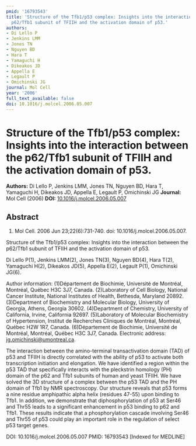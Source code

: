 ```yaml
---
pmid: '16793543'
title: 'Structure of the Tfb1/p53 complex: Insights into the interaction between the
  p62/Tfb1 subunit of TFIIH and the activation domain of p53.'
authors:
- Di Lello P
- Jenkins LMM
- Jones TN
- Nguyen BD
- Hara T
- Yamaguchi H
- Dikeakos JD
- Appella E
- Legault P
- Omichinski JG
journal: Mol Cell
year: '2006'
full_text_available: false
doi: 10.1016/j.molcel.2006.05.007
---
```


# Structure of the Tfb1/p53 complex: Insights into the interaction between the p62/Tfb1 subunit of TFIIH and the activation domain of p53.
**Authors:** Di Lello P, Jenkins LMM, Jones TN, Nguyen BD, Hara T, Yamaguchi H, Dikeakos JD, Appella E, Legault P, Omichinski JG
**Journal:** Mol Cell (2006)
**DOI:** [10.1016/j.molcel.2006.05.007](https://doi.org/10.1016/j.molcel.2006.05.007)

## Abstract

1. Mol Cell. 2006 Jun 23;22(6):731-740. doi: 10.1016/j.molcel.2006.05.007.

Structure of the Tfb1/p53 complex: Insights into the interaction between the 
p62/Tfb1 subunit of TFIIH and the activation domain of p53.

Di Lello P(1), Jenkins LMM(2), Jones TN(3), Nguyen BD(4), Hara T(2), Yamaguchi 
H(2), Dikeakos JD(5), Appella E(2), Legault P(1), Omichinski JG(6).

Author information:
(1)Département de Biochimie, Université de Montréal, Montréal, Québec H3C 3J7, 
Canada.
(2)Laboratory of Cell Biology, National Cancer Institute, National Institutes of 
Health, Bethesda, Maryland 20892.
(3)Department of Biochemistry and Molecular Biology, University of Georgia, 
Athens, Georgia 30602.
(4)Department of Chemistry, University of California, Irvine, California 92697.
(5)Laboratory of Molecular Biochemistry of Hypertension, Institut de Recherches 
Cliniques de Montréal, Montréal, Québec H2W 1R7, Canada.
(6)Département de Biochimie, Université de Montréal, Montréal, Québec H3C 3J7, 
Canada. Electronic address: jg.omichinski@umontreal.ca.

The interaction between the amino-terminal transactivation domain (TAD) of p53 
and TFIIH is directly correlated with the ability of p53 to activate both 
transcription initiation and elongation. We have identified a region within the 
p53 TAD that specifically interacts with the pleckstrin homology (PH) domain of 
the p62 and Tfb1 subunits of human and yeast TFIIH. We have solved the 3D 
structure of a complex between the p53 TAD and the PH domain of Tfb1 by NMR 
spectroscopy. Our structure reveals that p53 forms a nine residue amphipathic 
alpha helix (residues 47-55) upon binding to Tfb1. In addition, we demonstrate 
that diphosphorylation of p53 at Ser46 and Thr55 leads to a significant 
enhancement in p53 binding to p62 and Tfb1. These results indicate that a 
phosphorylation cascade involving Ser46 and Thr55 of p53 could play an important 
role in the regulation of select p53 target genes.

DOI: 10.1016/j.molcel.2006.05.007
PMID: 16793543 [Indexed for MEDLINE]
